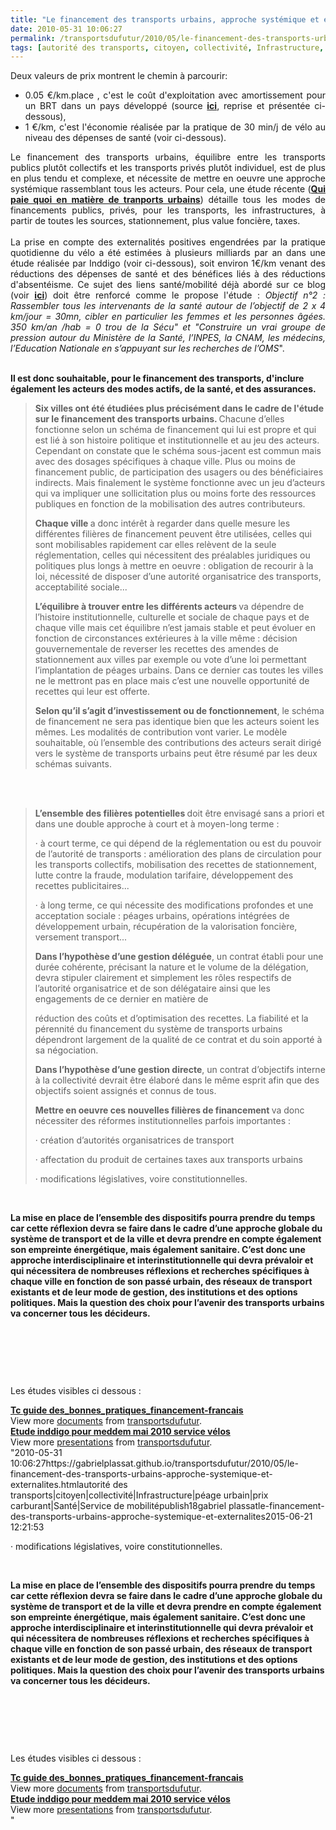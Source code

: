 ```yaml
---
title: "Le financement des transports urbains, approche systémique et externalités"
date: 2010-05-31 10:06:27
permalink: /transportsdufutur/2010/05/le-financement-des-transports-urbains-approche-systemique-et-externalites.html
tags: [autorité des transports, citoyen, collectivité, Infrastructure, péage urbain, prix carburant, Santé, Service de mobilité]
---
```


<p style="text-align: justify">Deux valeurs de prix montrent le chemin à parcourir: </p> <ul> <li> <div style="text-align: justify">0.05 €/km.place , c'est le coût d'exploitation avec amortissement pour un BRT dans un pays développé (source <strong><a href="http://www.slideshare.net/transportsdufutur/tc-guide-desbonnespratiquesfinancementfrancais" target="_blank">ici</a></strong>, reprise et présentée ci-dessous),</div></li> <li> <div style="text-align: justify">1 €/km, c'est l'économie réalisée par la pratique de 30 min/j de vélo au niveau des dépenses de santé (voir ci-dessous).</div></li> </ul> <p style="text-align: justify"> <div style="text-align: justify">Le financement des transports urbains, équilibre entre les transports publics plutôt collectifs et les transports privés plutôt individuel, est de plus en plus tendu et complexe, et nécessite de mettre en oeuvre une approche systémique rassemblant tous les acteurs. Pour cela, une étude récente (<strong><a href="http://www.slideshare.net/transportsdufutur/tc-guide-desbonnespratiquesfinancementfrancais" target="_blank">Qui paie quoi en matière de tranports urbains</a></strong>) détaille tous les modes de financements publics, privés, pour les transports, les infrastructures, à partir de toutes les sources, stationnement, plus value foncière, taxes. </div> <div style="text-align: justify"> </div> <div style="text-align: justify">La prise en compte des externalités positives engendrées par la pratique quotidienne du vélo a été estimées à plusieurs milliards par an dans une étude réalisée par Inddigo (voir ci-dessous), soit environ 1€/km venant des réductions des dépenses de santé et des bénéfices liés à des réductions d'absentéisme. Ce sujet des liens santé/mobilité déjà abordé sur ce blog (voir <strong><a href="https://gabrielplassat.github.io/transportsdufutur/sante/" target="_blank">ici</a></strong>) doit être renforcé comme le propose l'étude : <span><em>Objectif n°2 : Rassembler tous les intervenants de la santé autour de l’objectif de 2 x 4 km/jour = 30mn, cibler en particulier les femmes et les personnes âgées. 350 km/an /hab = 0 trou de la Sécu" et "</em><span><em>Construire un vrai groupe de pression autour du Ministère de la Santé, l’INPES, la CNAM, les médecins, l’Education Nationale en s’appuyant sur les recherches de l’OMS</em>".</span></span></div></p> <div style=""text-align: justify""><span><span></span></span> </div> <div style=""text-align: justify""><span><span><strong>Il est donc souhaitable, pour le financement des transports, d'inclure également les acteurs des modes actifs, de la santé, et des assurances.</strong></span></span></div> <div style=""text-align: justify""><span> </span></div>  <!--more-->  <blockquote> <p class=""MsoNormal""><strong><span>Six villes ont été étudiées plus précisément dans le cadre de l'étude sur le financement des transports urbains. </span></strong><span>Chacune d’elles fonctionne selon un schéma de financement qui lui est propre et qui est lié à son histoire politique et institutionnelle et au jeu des acteurs. Cependant on constate que le schéma sous-jacent est commun mais avec des dosages spécifiques à chaque ville. Plus ou moins de financement public, de participation des usagers ou des bénéficiaires indirects. Mais finalement le système fonctionne avec un jeu d’acteurs qui va impliquer une sollicitation plus ou moins forte des ressources publiques en fonction de la mobilisation des autres contributeurs.</span></p> <p class=""MsoNormal""><strong><span>Chaque ville </span></strong><span>a donc intérêt à regarder dans quelle mesure les différentes filières de financement peuvent être utilisées, celles qui sont mobilisables rapidement car elles relèvent de la seule réglementation, celles qui nécessitent des préalables juridiques ou politiques plus longs à mettre en oeuvre : obligation de recourir à la loi, nécessité de disposer d’une autorité organisatrice des transports, acceptabilité sociale...</span></p> <p class=""MsoNormal""><strong><span>L’équilibre à trouver entre les différents acteurs </span></strong><span>va dépendre de l’histoire institutionnelle, culturelle et sociale de chaque pays et de chaque ville mais cet équilibre n’est jamais stable et peut évoluer en fonction de circonstances extérieures à la ville même : décision gouvernementale de reverser les recettes des amendes de stationnement aux villes par exemple ou vote d’une loi permettant l’implantation de péages urbains. Dans ce dernier cas toutes les villes ne le mettront pas en place mais c’est une nouvelle opportunité de recettes qui leur est offerte.</span></p> <p style=""text-align: justify""><strong><span>Selon qu’il s’agit d’investissement ou de fonctionnement</span></strong><span>, le schéma de financement ne sera pas identique bien que les acteurs soient les mêmes. Les modalités de contribution vont varier. Le modèle souhaitable, où l’ensemble des contributions des acteurs serait dirigé vers le système de transports urbains peut être résumé par les deux schémas suivants.</span></p></blockquote> <p style=""text-align: justify""><span><a href="https://gabrielplassat.github.io/transportsdufutur/wp-content/uploads/sites/6/old/6a0120a66d2ad4970b0133ef594391970b-pi.jpg"" rel=""lightbox""><img alt=""Financetc1"" border=""0"" class=""asset asset-image at-xid-6a0120a66d2ad4970b0133ef594391970b "" src=""/wp-content/uploads/sites/6/old/6a0120a66d2ad4970b0133ef594391970b-500pi.jpg"" title=""Financetc1"" /></a> <a href="https://gabrielplassat.github.io/transportsdufutur/wp-content/uploads/sites/6/old/6a0120a66d2ad4970b01348288a2f8970c-pi.jpg"" rel=""lightbox""><img alt=""Financetc2"" border=""0"" class=""asset asset-image at-xid-6a0120a66d2ad4970b01348288a2f8970c "" src=""/wp-content/uploads/sites/6/old/6a0120a66d2ad4970b01348288a2f8970c-500pi.jpg"" title=""Financetc2"" /></a> <br /> <br /></span></p> <blockquote> <p class=""MsoNormal""><strong><span>L’ensemble des filières potentielles </span></strong><span>doit être envisagé sans a priori et dans une double approche à court et à moyen-long terme :</span></p> <p class=""MsoNormal""><span><span>·<span> </span></span></span><span dir=""ltr""><span>à court terme, ce qui dépend de la réglementation ou est du pouvoir de l’autorité de transports : amélioration des plans de circulation pour les transports collectifs, mobilisation des recettes de stationnement, lutte contre la fraude, modulation tarifaire, développement des recettes publicitaires... </span></span></p> <p class=""MsoNormal""><span><span>·<span> </span></span></span><span dir=""ltr""><span>à long terme, ce qui nécessite des modifications profondes et une acceptation sociale : péages urbains, opérations intégrées de développement urbain, récupération de la valorisation foncière, versement transport...</span></span></p> <p class=""MsoNormal""><strong><span>Dans l’hypothèse d’une gestion déléguée</span></strong><span>, un contrat établi pour une durée cohérente, précisant la nature et le volume de la délégation, devra stipuler clairement et simplement les rôles respectifs de l’autorité organisatrice et de son délégataire ainsi que les engagements de ce dernier en matière de</span></p> <p class=""MsoNormal""><span>réduction des coûts et d’optimisation des recettes. La fiabilité et la pérennité du financement du système de transports urbains dépendront largement de la qualité de ce contrat et du soin apporté à sa négociation.</span></p> <p class=""MsoNormal""><strong><span>Dans l’hypothèse d’une gestion directe</span></strong><span>, un contrat d’objectifs interne à la collectivité devrait être élaboré dans le même esprit afin que des objectifs soient assignés et connus de tous.</span></p> <p class=""MsoNormal""><strong><span>Mettre en oeuvre ces nouvelles filières de financement </span></strong><span>va donc nécessiter des réformes institutionnelles parfois importantes :</span></p> <p class=""MsoNormal""><span><span>·<span> </span></span></span><span dir=""ltr""><span>création d’autorités organisatrices de transport </span></span></p> <p class=""MsoNormal""><span><span>·<span> </span></span></span><span dir=""ltr""><span>affectation du produit de certaines taxes aux transports urbains </span></span></p> <p class=""MsoNormal""><span><span>·<span> </span></span></span><span dir=""ltr""><span>modifications législatives, voire constitutionnelles.</span></span></p></blockquote> <p class=""MsoNormal""><span dir=""ltr""><span></span></span> </p> <p class=""MsoNormal""><span><strong>La mise en place de l’ensemble des dispositifs pourra prendre du temps car cette réflexion devra se faire dans le cadre d’une approche globale du système de transport et de la ville et devra prendre en compte également son empreinte énergétique, mais également sanitaire. C’est donc une approche interdisciplinaire et interinstitutionnelle qui devra prévaloir et qui nécessitera de nombreuses réflexions et recherches spécifiques à chaque ville en fonction de son passé urbain, des réseaux de transport existants et de leur mode de gestion, des institutions et des options politiques. Mais la question des choix pour l’avenir des transports urbains va concerner tous les décideurs.</strong></span></p> <p class=""MsoNormal""><span></span> </p> <p class=""MsoNormal""><span></span><span></span> </p> <p class=""MsoNormal""><span></span> </p> <p style=""text-align: justify"">Les études visibles ci dessous :</p> <div id=""__ss_4358965""><strong><a href=""http://www.slideshare.net/transportsdufutur/tc-guide-desbonnespratiquesfinancementfrancais"" title=""Tc guide des_bonnes_pratiques_financement-francais"">Tc guide des_bonnes_pratiques_financement-francais</a></strong>   <div>View more <a href=""http://www.slideshare.net/"">documents</a> from <a href=""http://www.slideshare.net/transportsdufutur"">transportsdufutur</a>.</div></div> <div id=""__ss_4358962""><strong><a href=""http://www.slideshare.net/transportsdufutur/etude-inddigo-pour-meddem-mai-2010-service-vlos"" title=""Etude inddigo pour meddem mai 2010 service vélos"">Etude inddigo pour meddem mai 2010 service vélos</a></strong>   <div>View more <a href=""http://www.slideshare.net/"">presentations</a> from <a href=""http://www.slideshare.net/transportsdufutur"">transportsdufutur</a>.</div></div>"2010-05-31 10:06:27https://gabrielplassat.github.io/transportsdufutur/2010/05/le-financement-des-transports-urbains-approche-systemique-et-externalites.htmlautorité des transports|citoyen|collectivité|Infrastructure|péage urbain|prix carburant|Santé|Service de mobilitépublish18gabriel plassatle-financement-des-transports-urbains-approche-systemique-et-externalites2015-06-21 12:21:53</span></span></p> <p class=""MsoNormal""><span><span>·<span> </span></span></span><span dir=""ltr""><span>modifications législatives, voire constitutionnelles.</span></span></p></blockquote> <p class=""MsoNormal""><span dir=""ltr""><span></span></span> </p> <p class=""MsoNormal""><span><strong>La mise en place de l’ensemble des dispositifs pourra prendre du temps car cette réflexion devra se faire dans le cadre d’une approche globale du système de transport et de la ville et devra prendre en compte également son empreinte énergétique, mais également sanitaire. C’est donc une approche interdisciplinaire et interinstitutionnelle qui devra prévaloir et qui nécessitera de nombreuses réflexions et recherches spécifiques à chaque ville en fonction de son passé urbain, des réseaux de transport existants et de leur mode de gestion, des institutions et des options politiques. Mais la question des choix pour l’avenir des transports urbains va concerner tous les décideurs.</strong></span></p> <p class=""MsoNormal""><span></span> </p> <p class=""MsoNormal""><span></span><span></span> </p> <p class=""MsoNormal""><span></span> </p> <p style=""text-align: justify"">Les études visibles ci dessous :</p> <div id=""__ss_4358965""><strong><a href=""http://www.slideshare.net/transportsdufutur/tc-guide-desbonnespratiquesfinancementfrancais"" title=""Tc guide des_bonnes_pratiques_financement-francais"">Tc guide des_bonnes_pratiques_financement-francais</a></strong>   <div>View more <a href=""http://www.slideshare.net/"">documents</a> from <a href=""http://www.slideshare.net/transportsdufutur"">transportsdufutur</a>.</div></div> <div id=""__ss_4358962""><strong><a href=""http://www.slideshare.net/transportsdufutur/etude-inddigo-pour-meddem-mai-2010-service-vlos"" title=""Etude inddigo pour meddem mai 2010 service vélos"">Etude inddigo pour meddem mai 2010 service vélos</a></strong>   <div>View more <a href=""http://www.slideshare.net/"">presentations</a> from <a href=""http://www.slideshare.net/transportsdufutur"">transportsdufutur</a>.</div></div>"
